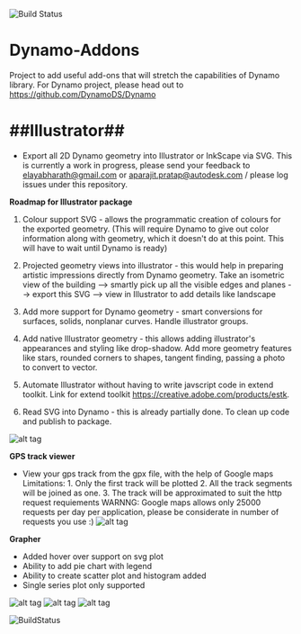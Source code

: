 ![Build Status](http://dynamobim.com/app/badge.svg)

Dynamo-Addons
==================

Project to add useful add-ons that will stretch the capabilities of Dynamo library. For Dynamo project, please head out to https://github.com/DynamoDS/Dynamo

##Illustrator##
============
- Export all 2D Dynamo geometry into Illustrator or InkScape via SVG. This is currently a work in progress, please send your feedback to elayabharath@gmail.com or aparajit.pratap@autodesk.com / please log issues under this repository.

**Roadmap for Illustrator package**

1. Colour support SVG - allows the programmatic creation of colours for the exported geometry.  (This will require Dynamo to give out color information along with geometry, which it doesn't do at this point. This  will have to wait until Dynamo is ready)

2. Projected geometry views into illustrator - this would help in preparing artistic impressions directly from Dynamo geometry. Take an isometric view of the building --> smartly pick up all the visible edges and planes --> export this SVG --> view in Illustrator to add details like landscape

3. Add more support for Dynamo geometry - smart conversions for surfaces, solids, nonplanar curves. Handle illustrator groups.

4. Add native Illustrator geometry - this allows adding illustrator's appearances and styling like drop-shadow. Add more geometry features like stars, rounded corners to shapes, tangent finding, passing a photo to convert to vector.

5. Automate Illustrator without having to write javscript code in extend toolkit. Link for extend toolkit  https://creative.adobe.com/products/estk. 

0. Read SVG into Dynamo - this is already partially done. To clean up code and publish to package.

![alt tag](/Resources/screen.png)


**GPS track viewer**
- View your gps track from the gpx file, with the help of Google maps
Limitations: 1. Only the first track will be plotted 
             2. All the track segments will be joined as one.
             3. The track will be approximated to suit the http request requiements
WARNNG: Google maps allows only 25000 requests per day per application, please be considerate in number of requests you use :)
![alt tag](/Resources/gps.png)


**Grapher**
- Added hover over support on svg plot
- Ability to add pie chart with legend
- Ability to create scatter plot and histogram added
- Single series plot only supported

![alt tag](/Resources/pieChart.png)
![alt tag](/Resources/scatterPlot.png)
![alt tag](/Resources/histogramPlot.png)

![BuildStatus](http://dynamobim.com/app/display.php/?buildstatus=1&teststatus=1&coverage=1)
